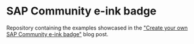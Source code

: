 # SAP Community e-ink badge

Repository containing the examples showcased in the ["Create your own SAP Community e-ink badge"](https://ajmaradiaga.com/create-your-SAP-community-e-ink-badge/) blog post.
